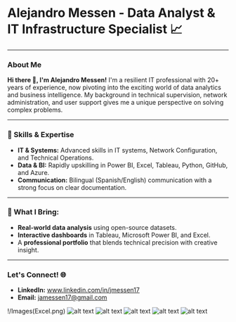 # Alejandro Messen - Data Analyst & IT Infrastructure Specialist 📈

---

### About Me

**Hi there 👋, I'm Alejandro Messen!** I'm a resilient IT professional with 20+ years of experience, now pivoting into the exciting world of data analytics and business intelligence. My background in technical supervision, network administration, and user support gives me a unique perspective on solving complex problems.

---

### 🚀 Skills & Expertise

* **IT & Systems:** Advanced skills in IT systems, Network Configuration, and Technical Operations.
* **Data & BI:** Rapidly upskilling in Power BI, Excel, Tableau, Python, GitHub, and Azure.
* **Communication:** Bilingual (Spanish/English) communication with a strong focus on clear documentation.

---

### 🎨 What I Bring:

* **Real-world data analysis** using open-source datasets.
* **Interactive dashboards** in Tableau, Microsoft Power BI, and Excel.
* A **professional portfolio** that blends technical precision with creative insight.

---

### Let's Connect! 🌐

* **LinkedIn:** www.linkedin.com/in/jmessen17
* **Email:** jamessen17@gmail.com

!/Images(Excel.png) ![alt text](Excel-1.png) ![alt text](PowerBI-1.png) ![alt text](Python-1.png) ![alt text](SQL-1.png) ![alt text](Tableau-1.png)
